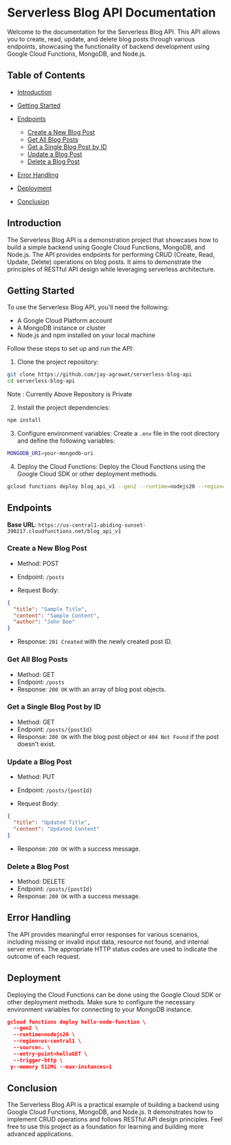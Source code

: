 # Serverless Blog API Documentation

Welcome to the documentation for the Serverless Blog API. This API allows you to create, read, update, and delete blog posts through various endpoints, showcasing the functionality of backend development using Google Cloud Functions, MongoDB, and Node.js.

## Table of Contents

- [Introduction](#introduction)
- [Getting Started](#getting-started)
- [Endpoints](#endpoints)
   - [Create a New Blog Post](#create-a-new-blog-post)
   - [Get All Blog Posts](#get-all-blog-posts)
   - [Get a Single Blog Post by ID](#get-a-single-blog-post-by-id)
   - [Update a Blog Post](#update-a-blog-post)
   - [Delete a Blog Post](#delete-a-blog-post)

- [Error Handling](#error-handling)
- [Deployment](#deployment)
- [Conclusion](#conclusion)

## Introduction

The Serverless Blog API is a demonstration project that showcases how to build a simple backend using Google Cloud Functions, MongoDB, and Node.js. The API provides endpoints for performing CRUD (Create, Read, Update, Delete) operations on blog posts. It aims to demonstrate the principles of RESTful API design while leveraging serverless architecture.

## Getting Started

To use the Serverless Blog API, you'll need the following:

- A Google Cloud Platform account
- A MongoDB instance or cluster
- Node.js and npm installed on your local machine

Follow these steps to set up and run the API:

1. Clone the project repository:

```sh
git clone https://github.com/jay-agrawat/serverless-blog-api
cd serverless-blog-api
```

Note : Currently Above Repository is Private

2. Install the project dependencies:

```sh
npm install
```

3. Configure environment variables:
Create a `.env` file in the root directory and define the following variables:

```sh
MONGODB_URI=your-mongodb-uri
```

4. Deploy the Cloud Functions:
Deploy the Cloud Functions using the Google Cloud SDK or other deployment methods.

```sh
gcloud functions deploy blog_api_v1 --gen2 --runtime=nodejs20 --region=us-central1 --source=. --entry-point=app --trigger-http --allow-unauthenticated --memory 512Mi --max-instances=1
```

## Endpoints

__Base URL__: `https://us-central1-abiding-sunset-390217.cloudfunctions.net/blog_api_v1`

### Create a New Blog Post

- Method: POST

- Endpoint: `/posts`

- Request Body:

```json
{
  "title": "Sample Title",
  "content": "Sample Content",
  "author": "John Doe"
}
```

- Response: `201 Created` with the newly created post ID.

### Get All Blog Posts

- Method: GET
- Endpoint: `/posts`
- Response: `200 OK` with an array of blog post objects.

### Get a Single Blog Post by ID

- Method: GET
- Endpoint: `/posts/{postId}`
- Response: `200 OK` with the blog post object or `404 Not Found` if the post doesn't exist.

### Update a Blog Post

- Method: PUT

- Endpoint: `/posts/{postId}`

- Request Body:

```json
{
  "title": "Updated Title",
  "content": "Updated Content"
}
```

- Response: `200 OK` with a success message.

### Delete a Blog Post

- Method: DELETE
- Endpoint: `/posts/{postId}`
- Response: `200 OK` with a success message.

## Error Handling

The API provides meaningful error responses for various scenarios, including missing or invalid input data, resource not found, and internal server errors. The appropriate HTTP status codes are used to indicate the outcome of each request.

## Deployment

Deploying the Cloud Functions can be done using the Google Cloud SDK or other deployment methods. Make sure to configure the necessary environment variables for connecting to your MongoDB instance.

```json
gcloud functions deploy hello-node-function \
  --gen2 \      
  --runtime=nodejs20 \
  --region=us-central1 \
  --source=. \
  --entry-point=helloGET \
  --trigger-http \
 y--memory 512Mi --max-instances=1
```

## Conclusion

The Serverless Blog API is a practical example of building a backend using Google Cloud Functions, MongoDB, and Node.js. It demonstrates how to implement CRUD operations and follows RESTful API design principles. Feel free to use this project as a foundation for learning and building more advanced applications.
